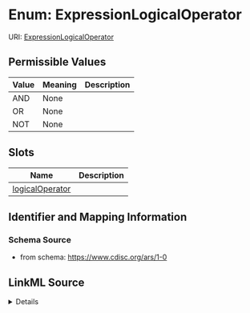# Enum: ExpressionLogicalOperator



URI: [ExpressionLogicalOperator](ExpressionLogicalOperator)

## Permissible Values

| Value | Meaning | Description |
| --- | --- | --- |
| AND | None |  |
| OR | None |  |
| NOT | None |  |




## Slots

| Name | Description |
| ---  | --- |
| [logicalOperator](logicalOperator.md) |  |






## Identifier and Mapping Information







### Schema Source


* from schema: https://www.cdisc.org/ars/1-0




## LinkML Source

<details>
```yaml
name: ExpressionLogicalOperator
from_schema: https://www.cdisc.org/ars/1-0
rank: 1000
permissible_values:
  AND:
    text: AND
  OR:
    text: OR
  NOT:
    text: NOT

```
</details>
